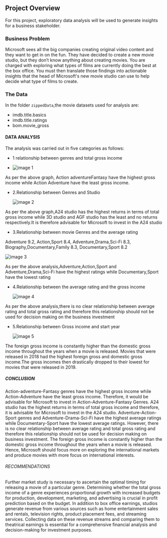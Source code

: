 ## Project Overview

For this project,  exploratory data analysis will be used to generate insights for a business stakeholder.

### Business Problem

Microsoft sees all the big companies creating original video content and they want to get in on the fun. They have decided to create a new movie studio, but they don’t know anything about creating movies. You are charged with exploring what types of films are currently doing the best at the box office. You must then translate those findings into actionable insights that the head of Microsoft's new movie studio can use to help decide what type of films to create.

### The Data

In the folder `zippedData`,the  movie datasets used for analysis are:

* imdb.title.basics
* imdb.title.ratings
* bom.movie_gross
  
#### DATA ANALYSIS

The analysis was carried out in five categories as follows:
* 1 relationship between genres and total gross income
  
* ![image 1](https://github.com/elizabethnyambura/Elizabeth-Nyambura-Phase-1-project/assets/136367890/3599e9a0-42c9-469f-b86e-caf8e7fcefc3)
  
As per the above graph, Action adventureFantasy have the highest gross income while Action Adventure  have the least gross income.

* 2.Relationship between Genres and Studio
  
  ![image 2](https://github.com/elizabethnyambura/Elizabeth-Nyambura-Phase-1-project/assets/136367890/355b2c64-29b4-4db2-afc4-92a1e2e1d9f2)
  
As per the above graph,A24 studio has the highest returns in terms of total gross income while 3D studio and AGF studio has the least and no returns respectively.It is therefore advisable for Microsoft to invest in the A24 studio
* 3.Relationship between movie Genres and the average rating

  
Adventure                       9.2,
Action,Sport                    8.4,
Adventure,Drama,Sci-Fi          8.3,
Biography,Documentary,Family    8.3,
Documentary,Sport               8.2

  
  ![image 3](https://github.com/elizabethnyambura/Elizabeth-Nyambura-Phase-1-project/assets/136367890/8cdc40a6-a80b-451e-bd4f-110022d04c6d)
  
As per the above analysis,Adventure,Action,Sport and Adventure,Drama,Sci-Fi have the highest ratings while Documentary,Sport have the lowest rating

* 4.Relationship between the average rating and the gross income

    ![image 4](https://github.com/elizabethnyambura/Elizabeth-Nyambura-Phase-1-project/assets/136367890/9db08722-6238-4679-9566-6ef4f8e7d316)
  
As per the above analysis,there is no clear relationship between average rating and total gross rating and therefore this relationship should not be used for decision making on the business investment

* 5.Relationship between Gross income and start year
  
  ![image 5](https://github.com/elizabethnyambura/Elizabeth-Nyambura-Phase-1-project/assets/136367890/79821cda-48c0-4e04-b65a-668d084591e3)
  
The foreign gross income is constantly higher than the domestic gross income throughout the years when a movie is released. Movies that were released in 2018 had the highest foreign gross and domestic gross income.The gross incomes then drastically dropped to their lowest for movies that were released in 2019.

##### CONCLUSION
Action-adventure-Fantasy genres have the highest gross income while Action-Adventure  have the least gross income. Therefore, it would be advisable for Microsoft to invest in Action-Adventure-Fantasy Genres. A24 studio has the highest returns in terms of total gross income and therefore, it is advisable for Microsoft to invest in the A24 studio. Adventure-Action-Sport genres and Adventure-Drama-Sci-Fi have the highest average ratings while Documentary-Sport have the lowest average ratings. However, there is no clear relationship between average rating and total gross rating and therefore this relationship should not be used for decision making on business investment. The foreign gross income is constantly higher than the domestic gross income throughout the years when a movie is released. Hence, Microsoft should focus more on exploring the international markets and produce movies with more focus on international interests.

###### RECOMMENDATIONS
Further market study is necessary to ascertain the optimal timing for releasing a movie of a particular genre. Determining whether the total gross income of a genre experiences proportional growth with increased budgets for production, development, marketing, and advertising is crucial in profit prediction based on the budget. In addition to box office earnings, studios generate revenue from various sources such as home entertainment sales and rentals, television rights, product placement fees, and streaming services. Collecting data on these revenue streams and comparing them to theatrical earnings is essential for a comprehensive financial analysis and decision-making for investment purposes.
